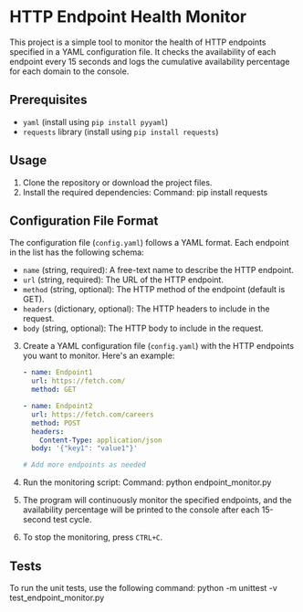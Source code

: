 # HTTP Endpoint Health Monitor

This project is a simple tool to monitor the health of HTTP endpoints specified in a YAML configuration file. It checks the availability of each endpoint every 15 seconds and logs the cumulative availability percentage for each domain to the console.

## Prerequisites
- `yaml` (install using `pip install pyyaml`)
- `requests` library (install using `pip install requests`)

## Usage

1. Clone the repository or download the project files.
2. Install the required dependencies:
    Command: pip install requests

## Configuration File Format

The configuration file (`config.yaml`) follows a YAML format. Each endpoint in the list has the following schema:

- `name` (string, required): A free-text name to describe the HTTP endpoint.
- `url` (string, required): The URL of the HTTP endpoint.
- `method` (string, optional): The HTTP method of the endpoint (default is GET).
- `headers` (dictionary, optional): The HTTP headers to include in the request.
- `body` (string, optional): The HTTP body to include in the request.

3. Create a YAML configuration file (`config.yaml`) with the HTTP endpoints you want to monitor. Here's an example:

    ```yaml
    - name: Endpoint1
      url: https://fetch.com/
      method: GET

    - name: Endpoint2
      url: https://fetch.com/careers
      method: POST
      headers:
        Content-Type: application/json
      body: '{"key1": "value1"}'

    # Add more endpoints as needed
    ```

4. Run the monitoring script:
    Command: python endpoint_monitor.py


5. The program will continuously monitor the specified endpoints, and the availability percentage will be printed to the console after each 15-second test cycle.

6. To stop the monitoring, press `CTRL+C`.

## Tests

To run the unit tests, use the following command:
    python -m unittest -v test_endpoint_monitor.py
